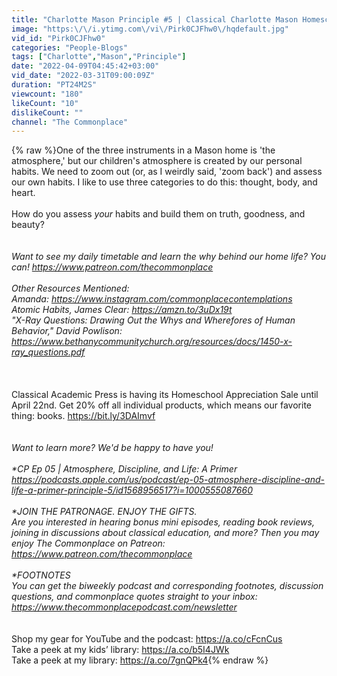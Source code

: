```yaml
---
title: "Charlotte Mason Principle #5 | Classical Charlotte Mason Homeschool | The Commonplace"
image: "https:\/\/i.ytimg.com\/vi\/Pirk0CJFhw0\/hqdefault.jpg"
vid_id: "Pirk0CJFhw0"
categories: "People-Blogs"
tags: ["Charlotte","Mason","Principle"]
date: "2022-04-09T04:45:42+03:00"
vid_date: "2022-03-31T09:00:09Z"
duration: "PT24M2S"
viewcount: "180"
likeCount: "10"
dislikeCount: ""
channel: "The Commonplace"
---
```

{% raw %}One of the three instruments in a Mason home is 'the atmosphere,' but our children's atmosphere is created by our personal habits. We need to zoom out (or, as I weirdly said, 'zoom back') and assess our own habits. I like to use three categories to do this: thought, body, and heart. <br /><br />How do you assess *your* habits and build them on truth, goodness, and beauty?<br />_<br /><br />Want to see my daily timetable and learn the why behind our home life? You can! <a rel="nofollow" target="blank" href="https://www.patreon.com/thecommonplace">https://www.patreon.com/thecommonplace</a><br /><br />Other Resources Mentioned:<br />Amanda: <a rel="nofollow" target="blank" href="https://www.instagram.com/commonplacecontemplations">https://www.instagram.com/commonplacecontemplations</a><br />Atomic Habits, James Clear: <a rel="nofollow" target="blank" href="https://amzn.to/3uDx19t">https://amzn.to/3uDx19t</a><br />&quot;X-Ray Questions: Drawing Out the Whys and Wherefores of Human Behavior,&quot; David Powlison: <a rel="nofollow" target="blank" href="https://www.bethanycommunitychurch.org/resources/docs/1450-x-ray_questions.pdf">https://www.bethanycommunitychurch.org/resources/docs/1450-x-ray_questions.pdf</a><br /><br />_<br /><br />Classical Academic Press is having its Homeschool Appreciation Sale until April 22nd. Get 20% off all individual products, which means our favorite thing: books. <a rel="nofollow" target="blank" href="https://bit.ly/3DAImvf">https://bit.ly/3DAImvf</a><br />_<br /><br />Want to learn more? We'd be happy to have you!<br /><br />*CP Ep 05 | Atmosphere, Discipline, and Life: A Primer <a rel="nofollow" target="blank" href="https://podcasts.apple.com/us/podcast/ep-05-atmosphere-discipline-and-life-a-primer-principle-5/id1568956517?i=1000555087660">https://podcasts.apple.com/us/podcast/ep-05-atmosphere-discipline-and-life-a-primer-principle-5/id1568956517?i=1000555087660</a><br /><br />*JOIN THE PATRONAGE. ENJOY THE GIFTS.<br />Are you interested in hearing bonus mini episodes, reading book reviews, joining in discussions about classical education, and more? Then you may enjoy The Commonplace on Patreon: <a rel="nofollow" target="blank" href="https://www.patreon.com/thecommonplace">https://www.patreon.com/thecommonplace</a><br /><br />*FOOTNOTES<br />You can get the biweekly podcast and corresponding footnotes, discussion questions, and commonplace quotes straight to your inbox: <a rel="nofollow" target="blank" href="https://www.thecommonplacepodcast.com/newsletter">https://www.thecommonplacepodcast.com/newsletter</a><br />_<br /><br />Shop my gear for YouTube and the podcast: <a rel="nofollow" target="blank" href="https://a.co/cFcnCus">https://a.co/cFcnCus</a><br />Take a peek at my kids’ library: <a rel="nofollow" target="blank" href="https://a.co/b5I4JWk">https://a.co/b5I4JWk</a><br />Take a peek at my library: <a rel="nofollow" target="blank" href="https://a.co/7gnQPk4">https://a.co/7gnQPk4</a>{% endraw %}
